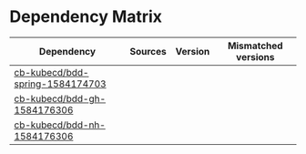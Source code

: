 # Dependency Matrix

Dependency | Sources | Version | Mismatched versions
---------- | ------- | ------- | -------------------
[cb-kubecd/bdd-spring-1584174703](https://github.com/cb-kubecd/bdd-spring-1584174703.git) |  | []() | 
[cb-kubecd/bdd-gh-1584176306](https://github.com/cb-kubecd/bdd-gh-1584176306.git) |  | []() | 
[cb-kubecd/bdd-nh-1584176306](https://github.com/cb-kubecd/bdd-nh-1584176306.git) |  | []() | 
